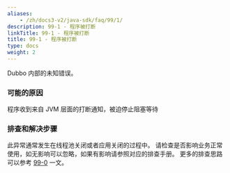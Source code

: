 ```yaml
---
aliases:
    - /zh/docs3-v2/java-sdk/faq/99/1/
description: 99-1 - 程序被打断
linkTitle: 99-1 - 程序被打断
title: 99-1 - 程序被打断
type: docs
weight: 2
---
```



Dubbo 内部的未知错误。

### 可能的原因

程序收到来自 JVM 层面的打断通知，被迫停止阻塞等待

### 排查和解决步骤

此异常通常发生在线程池关闭或者应用关闭的过程中。
请检查是否影响业务正常使用，如无影响可以忽略，如果有影响请参照对应的排查手册。
更多的排查思路可以参考 [99-0](../0/) 一文。